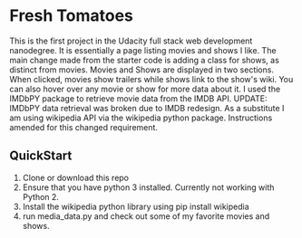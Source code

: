 # Fresh Tomatoes
This is the first project in the Udacity full stack web development nanodegree.  It is essentially a page listing movies and shows I like.
The main change made from the starter code is adding a class for shows, as distinct from movies.
Movies and Shows are displayed in two sections.  When clicked, movies show trailers while shows link to the show's wiki.  You can also hover over any movie or show for more data about it.  I used the IMDbPY package to retrieve movie data from the IMDB API.
UPDATE: IMDbPY data retrieval was broken due to IMDB redesign.  As a substitute I am using wikipedia
API via the wikipedia python package.  Instructions amended for this changed requirement.

## QuickStart
1. Clone or download this repo
2. Ensure that you have python 3 installed.  Currently not working with Python 2.
3. Install the wikipedia python library using pip install wikipedia
4. run media_data.py and check out some of my favorite movies and shows.
